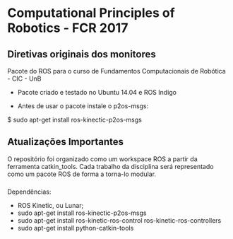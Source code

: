 # Computational Principles of Robotics - FCR 2017

## Diretivas originais dos monitores
Pacote do ROS para o curso de Fundamentos Computacionais de Robótica - CIC - UnB

* Pacote criado e testado no Ubuntu 14.04 e ROS Indigo

* Antes de usar o pacote instale o p2os-msgs:

$ sudo apt-get install ros-kinectic-p2os-msgs

## Atualizações Importantes
O repositório foi organizado como um workspace ROS a partir da ferramenta catkin_tools.
Cada trabalho da disciplina será representado como um pacote ROS de forma a torna-lo modular.

###
Dependências:

* ROS Kinetic, ou Lunar;
* sudo apt-get install ros-kinectic-p2os-msgs
* sudo apt-get install ros-kinetic-ros-control ros-kinetic-ros-controllers
* sudo apt-get install python-catkin-tools
